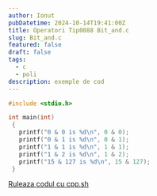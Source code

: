 ```yaml
---
author: Ionut
pubDatetime: 2024-10-14T19:41:00Z 
title: Operatori Tip0088 Bit_and.c
slug: Bit_and.c
featured: false
draft: false
tags:
  - c
  - poli
description: exemple de cod
---
```

```c
#include <stdio.h>

int main(int)
 {
   printf("0 & 0 is %d\n", 0 & 0);
   printf("0 & 1 is %d\n", 0 & 1);
   printf("1 & 1 is %d\n", 1 & 1);
   printf("1 & 2 is %d\n", 1 & 2);
   printf("15 & 127 is %d\n", 15 & 127);
 }

```
<a href='https://cpp.sh/?source=%23include+%3Cstdio.h%3E%0D%0A%0D%0Aint+main%28int%29%0D%0A+%7B%0D%0A+++printf%28%220+%26+0+is+%25d%5Cn%22%2C+0+%26+0%29%3B%0D%0A+++printf%28%220+%26+1+is+%25d%5Cn%22%2C+0+%26+1%29%3B%0D%0A+++printf%28%221+%26+1+is+%25d%5Cn%22%2C+1+%26+1%29%3B%0D%0A+++printf%28%221+%26+2+is+%25d%5Cn%22%2C+1+%26+2%29%3B%0D%0A+++printf%28%2215+%26+127+is+%25d%5Cn%22%2C+15+%26+127%29%3B%0D%0A+%7D%0D%0A' target='_blank'> Ruleaza codul cu cpp.sh </a>